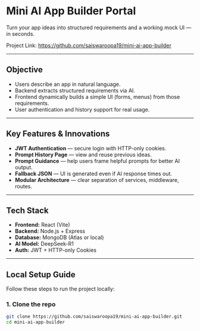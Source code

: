 #  Mini AI App Builder Portal

Turn your app ideas into structured requirements and a working mock UI — in seconds.

Project Link: https://github.com/saiswaroopa19/mini-ai-app-builder

---

##  Objective

- Users describe an app in natural language.  
- Backend extracts structured requirements via AI.  
- Frontend dynamically builds a simple UI (forms, menus) from those requirements.  
- User authentication and history support for real usage.

---

##  Key Features & Innovations

-  **JWT Authentication** — secure login with HTTP-only cookies.  
-  **Prompt History Page** — view and reuse previous ideas.  
-  **Prompt Guidance** — help users frame helpful prompts for better AI output.  
-  **Fallback JSON** — UI is generated even if AI response times out.  
-  **Modular Architecture** — clear separation of services, middleware, routes.

---

##  Tech Stack

- **Frontend:** React (Vite)  
- **Backend:** Node.js + Express  
- **Database:** MongoDB (Atlas or local)  
- **AI Model:** DeepSeek-R1  
- **Auth:** JWT + HTTP-only Cookies  

---

##  Local Setup Guide

Follow these steps to run the project locally:

### 1. Clone the repo

```bash
git clone https://github.com/saiswaroopa19/mini-ai-app-builder.git
cd mini-ai-app-builder
